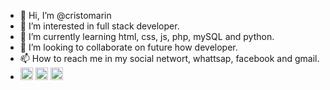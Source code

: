- 👋 Hi, I’m @cristomarin
- 👀 I’m interested in full stack developer.
- 🌱 I’m currently learning html, css, js, php, mySQL and python.
- 💞️ I’m looking to collaborate on future how developer.
- 📫 How to reach me in my social networt, whattsap, facebook and gmail.
- <a href="https://wa.link/b7lh0k"><img src="https://cocse.000webhostapp.com/logs/whatsapp.png" width="20" height="20" ></a> <a href="https://www.facebook.com/profile.php?id=100010233602423&locale=es_LA"><img src="https://cocse.000webhostapp.com/logs/facebook.png" width="20" height="20"></a> <a href="mailto:cristomarin1234@gmail.com?=Hi, you are communicating with a small developer, it is a pleasure .-."> <img src="https://cocse.000webhostapp.com/logs/gmail.png" width="20" height="20"></a>
<!---
cristomarin/cristomarin is a ✨ special ✨ repository because its `README.md` (this file) appears on your GitHub profile.
You can click the Preview link to take a look at your changes.
--->
